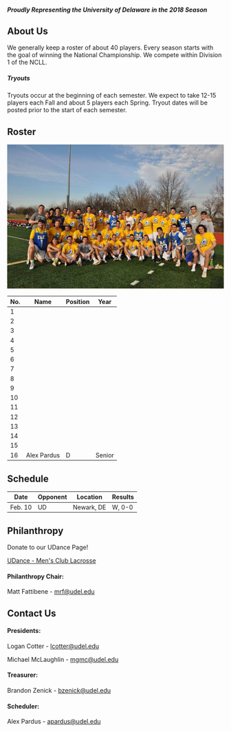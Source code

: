 ##### Proudly Representing the University of Delaware in the 2018 Season

## About Us

We generally keep a roster of about 40 players. Every season starts with the goal of winning the National Championship. We compete within Division 1 of the NCLL.

##### Tryouts

Tryouts occur at the beginning of each semester. We expect to take 12-15 players each Fall and about 5 players each Spring. Tryout dates will be posted prior to the start of each semester.

## Roster

![Team Photo](/TeamPhoto.jpg)

No. | Name | Position | Year
----|------|----------|-----
1 |
2 |
3 |
4 |
5 |
6 |
7 |
8 |
9 |
10 |
11 |
12 |
13 |
14 |
15 | 
16 | Alex Pardus | D | Senior

## Schedule

Date | Opponent | Location | Results
-----|----------|----------|--------
Feb. 10 | UD | Newark, DE | W, 0-0

## Philanthropy

Donate to our UDance Page!

[UDance - Men's Club Lacrosse](https://www.udancede.org/bpos_teampage.aspx?eventtag=ud2018&teamid=1185)

#### Philanthropy Chair:

Matt Fattibene - mrf@udel.edu

## Contact Us

#### Presidents:

Logan Cotter - lcotter@udel.edu

Michael McLaughlin - mgmc@udel.edu

#### Treasurer:

Brandon Zenick - bzenick@udel.edu

#### Scheduler:

Alex Pardus - apardus@udel.edu

